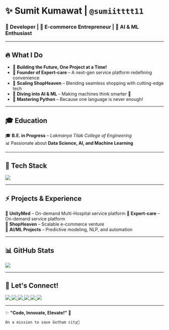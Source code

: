 # ✨ **Sumit Kumawat** | `@sumiitttt11`  
### 🚀 **Developer | 🛒 E-commerce Entrepreneur | 🧠 AI & ML Enthusiast**  

---

## 🔥 **What I Do**  

- 🚀 **Building the Future, One Project at a Time!**  
- 🔧 **Founder of Expert-care** – A next-gen service platform redefining convenience  
- 🛒 **Scaling ShopHeaven** – Blending seamless shopping with cutting-edge tech  
- 🤖 **Diving into AI & ML** – Making machines think smarter 🚀  
- 🐍 **Mastering Python** – Because one language is never enough!  

---

## 🎓 **Education**  
🎓 **B.E. in Progress** – *Lokmanya Tilak College of Engineering*  
📊 Passionate about **Data Science, AI, and Machine Learning**  

---

## 🔦 **Tech Stack**  

<p align="left">
  <img src="https://skillicons.dev/icons?i=js,react,nodejs,python,tensorflow,postgresql,mongodb,git,github" />
</p>  

---

## ⚡ **Projects & Experience**  
🔹 **UnityMed** – On-demand Multi-Hospital service platform 
🔹 **Expert-care** – On-demand service platform  
🔹 **ShopHeaven** – Scalable e-commerce venture  
🔹 **AI/ML Projects** – Predictive modeling, NLP, and automation  

---

## 📊 **GitHub Stats**  

<!--<p align="center">
  <img src="https://github-readme-stats.vercel.app/api?username=sumiitttt11&show_icons=true&theme=tokyonight" alt="GitHub Stats" />
</p>

<p align="center">
  <img src="https://github-readme-streak-stats.herokuapp.com/?user=sumiitttt11&theme=tokyonight" alt="GitHub Streak" />
</p> -->

<p align="left">
  <img src="https://github-profile-summary-cards.vercel.app/api/cards/profile-details?username=sumiitttt11&theme=tokyonight" />
</p>

---

## 📢 **Let's Connect!**  

<p align="left">
  <a href="https://github.com/sumiitttt11" target="_blank" rel="noopener noreferrer">
    <img src="https://img.shields.io/badge/GitHub-000?style=for-the-badge&logo=square-github&logoColor=white" />
  </a>
  <a href="https://linkedin.com/in/sumiitttt11" target="_blank" rel="noopener noreferrer">
    <img src="https://img.shields.io/badge/LinkedIn-0077B5?style=for-the-badge&logo=linkedin&logoColor=white" />
  </a>
  <a href="mailto:kumawatsumit984@gmail.com" target="_blank" rel="noopener noreferrer">
    <img src="https://img.shields.io/badge/Email-D14836?style=for-the-badge&logo=gmail&logoColor=white" />
  </a>
  <a href="https://www.instagram.com/sumiiitt.af" target="_blank" rel="noopener noreferrer">
    <img src="https://img.shields.io/badge/Instagram-E4405F?style=for-the-badge&logo=instagram&logoColor=white" />
  </a>
  <a href="https://twitter.com/sumiitttt11" target="_blank" rel="noopener noreferrer">
    <img src="https://img.shields.io/badge/Twitter-1DA1F2?style=for-the-badge&logo=square-twitter&logoColor=white" />
  </a>
  <a href="https://sumit-kumawat.vercel.app" target="_blank" rel="noopener noreferrer">
    <img src="https://img.shields.io/badge/Portfolio-000?style=for-the-badge&logo=squarespace&logoColor=white" />
  </a>
</p>


</p>  

---

✨ **"Code, Innovate, Elevate!"** 🚀  

```md
On a mission to save Gotham city🦇 
